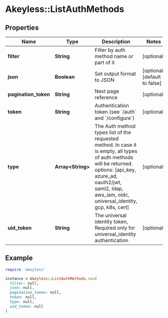 # Akeyless::ListAuthMethods

## Properties

| Name | Type | Description | Notes |
| ---- | ---- | ----------- | ----- |
| **filter** | **String** | Filter by auth method name or part of it | [optional] |
| **json** | **Boolean** | Set output format to JSON | [optional][default to false] |
| **pagination_token** | **String** | Next page reference | [optional] |
| **token** | **String** | Authentication token (see &#x60;/auth&#x60; and &#x60;/configure&#x60;) | [optional] |
| **type** | **Array&lt;String&gt;** | The Auth method types list of the requested method. In case it is empty, all types of auth methods will be returned. options: [api_key, azure_ad, oauth2/jwt, saml2, ldap, aws_iam, oidc, universal_identity, gcp, k8s, cert] | [optional] |
| **uid_token** | **String** | The universal identity token, Required only for universal_identity authentication | [optional] |

## Example

```ruby
require 'akeyless'

instance = Akeyless::ListAuthMethods.new(
  filter: null,
  json: null,
  pagination_token: null,
  token: null,
  type: null,
  uid_token: null
)
```

